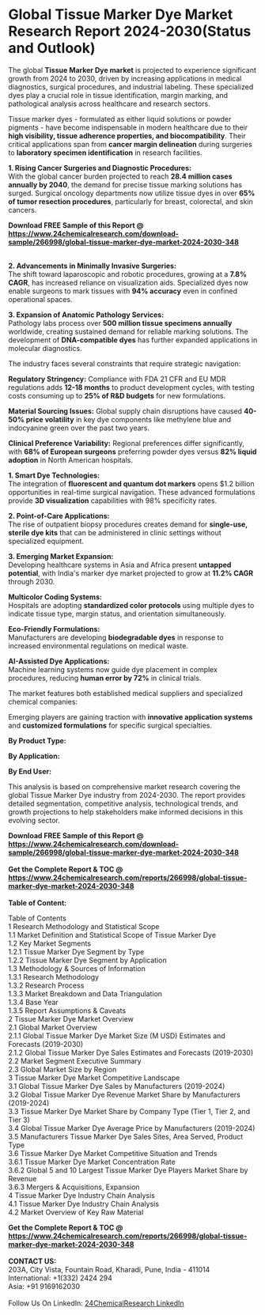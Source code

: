 <h1>Global Tissue Marker Dye Market Research Report 2024-2030(Status and Outlook)</h1><p>The global <strong>Tissue Marker Dye market</strong> is projected to experience significant growth from 2024 to 2030, driven by increasing applications in medical diagnostics, surgical procedures, and industrial labeling. These specialized dyes play a crucial role in tissue identification, margin marking, and pathological analysis across healthcare and research sectors.</p><p>Tissue marker dyes - formulated as either liquid solutions or powder pigments - have become indispensable in modern healthcare due to their <strong>high visibility, tissue adherence properties, and biocompatibility</strong>. Their critical applications span from <strong>cancer margin delineation</strong> during surgeries to <strong>laboratory specimen identification</strong> in research facilities.</p><p><strong>1. Rising Cancer Surgeries and Diagnostic Procedures:</strong><br>
With the global cancer burden projected to reach <strong>28.4 million cases annually by 2040</strong>, the demand for precise tissue marking solutions has surged. Surgical oncology departments now utilize tissue dyes in over <strong>65% of tumor resection procedures</strong>, particularly for breast, colorectal, and skin cancers.</p><div><b>Download FREE Sample of this Report @ 
            <a href="https://www.24chemicalresearch.com/download-sample/266998/global-tissue-marker-dye-market-2024-2030-348">
            https://www.24chemicalresearch.com/download-sample/266998/global-tissue-marker-dye-market-2024-2030-348</a></b></div><br><p><strong>2. Advancements in Minimally Invasive Surgeries:</strong><br>
The shift toward laparoscopic and robotic procedures, growing at a <strong>7.8% CAGR</strong>, has increased reliance on visualization aids. Specialized dyes now enable surgeons to mark tissues with <strong>94% accuracy</strong> even in confined operational spaces.</p><p><strong>3. Expansion of Anatomic Pathology Services:</strong><br>
Pathology labs process over <strong>500 million tissue specimens annually</strong> worldwide, creating sustained demand for reliable marking solutions. The development of <strong>DNA-compatible dyes</strong> has further expanded applications in molecular diagnostics.</p><p>The industry faces several constraints that require strategic navigation:</p><p><strong>Regulatory Stringency:</strong> Compliance with FDA 21 CFR and EU MDR regulations adds <strong>12-18 months</strong> to product development cycles, with testing costs consuming up to <strong>25% of R&amp;D budgets</strong> for new formulations.</p><p><strong>Material Sourcing Issues:</strong> Global supply chain disruptions have caused <strong>40-50% price volatility</strong> in key dye components like methylene blue and indocyanine green over the past two years.</p><p><strong>Clinical Preference Variability:</strong> Regional preferences differ significantly, with <strong>68% of European surgeons</strong> preferring powder dyes versus <strong>82% liquid adoption</strong> in North American hospitals.</p><p><strong>1. Smart Dye Technologies:</strong><br>
The integration of <strong>fluorescent and quantum dot markers</strong> opens $1.2 billion opportunities in real-time surgical navigation. These advanced formulations provide <strong>3D visualization</strong> capabilities with 98% specificity rates.</p><p><strong>2. Point-of-Care Applications:</strong><br>
The rise of outpatient biopsy procedures creates demand for <strong>single-use, sterile dye kits</strong> that can be administered in clinic settings without specialized equipment.</p><p><strong>3. Emerging Market Expansion:</strong><br>
Developing healthcare systems in Asia and Africa present <strong>untapped potential</strong>, with India's marker dye market projected to grow at <strong>11.2% CAGR</strong> through 2030.</p><p><strong>Multicolor Coding Systems:</strong><br>
	Hospitals are adopting <strong>standardized color protocols</strong> using multiple dyes to indicate tissue type, margin status, and orientation simultaneously.</p><p><strong>Eco-Friendly Formulations:</strong><br>
	Manufacturers are developing <strong>biodegradable dyes</strong> in response to increased environmental regulations on medical waste.</p><p><strong>AI-Assisted Dye Applications:</strong><br>
	Machine learning systems now guide dye placement in complex procedures, reducing <strong>human error by 72%</strong> in clinical trials.</p><p>The market features both established medical suppliers and specialized chemical companies:</p><p>Emerging players are gaining traction with <strong>innovative application systems</strong> and <strong>customized formulations</strong> for specific surgical specialties.</p><p><strong>By Product Type:</strong></p><p><strong>By Application:</strong></p><p><strong>By End User:</strong></p><p>This analysis is based on comprehensive market research covering the global Tissue Marker Dye industry from 2024-2030. The report provides detailed segmentation, competitive analysis, technological trends, and growth projections to help stakeholders make informed decisions in this evolving sector.</p><div><b>Download FREE Sample of this Report @ 
            <a href="https://www.24chemicalresearch.com/download-sample/266998/global-tissue-marker-dye-market-2024-2030-348">
            https://www.24chemicalresearch.com/download-sample/266998/global-tissue-marker-dye-market-2024-2030-348</a></b></div><br><div><b>Get the Complete Report & TOC @ 
            <a href="https://www.24chemicalresearch.com/reports/266998/global-tissue-marker-dye-market-2024-2030-348">
            https://www.24chemicalresearch.com/reports/266998/global-tissue-marker-dye-market-2024-2030-348</a></b></div><br>
            <b>Table of Content:</b><p>Table of Contents<br />
1 Research Methodology and Statistical Scope<br />
1.1 Market Definition and Statistical Scope of Tissue Marker Dye<br />
1.2 Key Market Segments<br />
1.2.1 Tissue Marker Dye Segment by Type<br />
1.2.2 Tissue Marker Dye Segment by Application<br />
1.3 Methodology & Sources of Information<br />
1.3.1 Research Methodology<br />
1.3.2 Research Process<br />
1.3.3 Market Breakdown and Data Triangulation<br />
1.3.4 Base Year<br />
1.3.5 Report Assumptions & Caveats<br />
2 Tissue Marker Dye Market Overview<br />
2.1 Global Market Overview<br />
2.1.1 Global Tissue Marker Dye Market Size (M USD) Estimates and Forecasts (2019-2030)<br />
2.1.2 Global Tissue Marker Dye Sales Estimates and Forecasts (2019-2030)<br />
2.2 Market Segment Executive Summary<br />
2.3 Global Market Size by Region<br />
3 Tissue Marker Dye Market Competitive Landscape<br />
3.1 Global Tissue Marker Dye Sales by Manufacturers (2019-2024)<br />
3.2 Global Tissue Marker Dye Revenue Market Share by Manufacturers (2019-2024)<br />
3.3 Tissue Marker Dye Market Share by Company Type (Tier 1, Tier 2, and Tier 3)<br />
3.4 Global Tissue Marker Dye Average Price by Manufacturers (2019-2024)<br />
3.5 Manufacturers Tissue Marker Dye Sales Sites, Area Served, Product Type<br />
3.6 Tissue Marker Dye Market Competitive Situation and Trends<br />
3.6.1 Tissue Marker Dye Market Concentration Rate<br />
3.6.2 Global 5 and 10 Largest Tissue Marker Dye Players Market Share by Revenue<br />
3.6.3 Mergers & Acquisitions, Expansion<br />
4 Tissue Marker Dye Industry Chain Analysis<br />
4.1 Tissue Marker Dye Industry Chain Analysis<br />
4.2 Market Overview of Key Raw Material</p><div><b>Get the Complete Report & TOC @ 
            <a href="https://www.24chemicalresearch.com/reports/266998/global-tissue-marker-dye-market-2024-2030-348">
            https://www.24chemicalresearch.com/reports/266998/global-tissue-marker-dye-market-2024-2030-348</a></b></div><br><b>CONTACT US:</b><br>
            203A, City Vista, Fountain Road, Kharadi, Pune, India - 411014<br>
            International: +1(332) 2424 294<br>
            Asia: +91 9169162030 <br><br>
            Follow Us On LinkedIn: <a href="https://www.linkedin.com/company/24chemicalresearch/">24ChemicalResearch LinkedIn</a>
